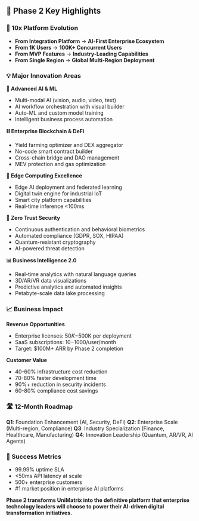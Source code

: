 ## 🎯 **Phase 2 Key Highlights**

### **🚀 10x Platform Evolution**
- **From Integration Platform** → **AI-First Enterprise Ecosystem**
- **From 1K Users** → **100K+ Concurrent Users** 
- **From MVP Features** → **Industry-Leading Capabilities**
- **From Single Region** → **Global Multi-Region Deployment**

### **💡 Major Innovation Areas**

**🤖 Advanced AI & ML**
- Multi-modal AI (vision, audio, video, text)
- AI workflow orchestration with visual builder
- Auto-ML and custom model training
- Intelligent business process automation

**⛓️ Enterprise Blockchain & DeFi**
- Yield farming optimizer and DEX aggregator
- No-code smart contract builder
- Cross-chain bridge and DAO management
- MEV protection and gas optimization

**📡 Edge Computing Excellence**
- Edge AI deployment and federated learning
- Digital twin engine for industrial IoT
- Smart city platform capabilities
- Real-time inference <100ms

**🔐 Zero Trust Security**
- Continuous authentication and behavioral biometrics
- Automated compliance (GDPR, SOX, HIPAA)
- Quantum-resistant cryptography
- AI-powered threat detection

**📊 Business Intelligence 2.0**
- Real-time analytics with natural language queries
- 3D/AR/VR data visualizations
- Predictive analytics and automated insights
- Petabyte-scale data lake processing

### **📈 Business Impact**

**Revenue Opportunities**
- Enterprise licenses: $50K-$500K per deployment
- SaaS subscriptions: $10-$1000/user/month
- Target: $100M+ ARR by Phase 2 completion

**Customer Value**
- 40-60% infrastructure cost reduction
- 70-80% faster development time
- 90%+ reduction in security incidents
- 60-80% compliance cost savings

### **🛣️ 12-Month Roadmap**

**Q1**: Foundation Enhancement (AI, Security, DeFi)
**Q2**: Enterprise Scale (Multi-region, Compliance) 
**Q3**: Industry Specialization (Finance, Healthcare, Manufacturing)
**Q4**: Innovation Leadership (Quantum, AR/VR, AI Agents)

### **🎯 Success Metrics**
- 99.99% uptime SLA
- <50ms API latency at scale
- 500+ enterprise customers
- #1 market position in enterprise AI platforms

**Phase 2 transforms UniMatrix into the definitive platform that enterprise technology leaders will choose to power their AI-driven digital transformation initiatives.**